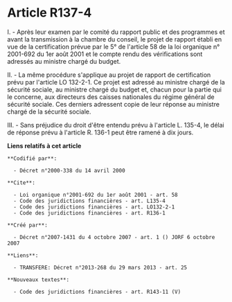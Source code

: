 # Article R137-4

I. - Après leur examen par le comité du rapport public et des programmes et avant la transmission à la chambre du conseil, le
projet de rapport établi en vue de la certification prévue par le 5° de l'article 58 de la loi organique n° 2001-692 du 1er
août 2001 et le compte rendu des vérifications sont adressés au ministre chargé du budget.

II. - La même procédure s'applique au projet de rapport de certification prévu par l'article LO 132-2-1. Ce projet est
adressé au ministre chargé de la sécurité sociale, au ministre chargé du budget et, chacun pour la partie qui le concerne,
aux directeurs des caisses nationales du régime général de sécurité sociale. Ces derniers adressent copie de leur réponse au
ministre chargé de la sécurité sociale.

III. - Sans préjudice du droit d'être entendu prévu à l'article L. 135-4, le délai de réponse prévu à l'article R. 136-1 peut
être ramené à dix jours.

**Liens relatifs à cet article**

	**Codifié par**:

	  - Décret n°2000-338 du 14 avril 2000

	**Cite**:

	  - Loi organique n°2001-692 du 1er août 2001 - art. 58
	  - Code des juridictions financières - art. L135-4
	  - Code des juridictions financières - art. LO132-2-1
	  - Code des juridictions financières - art. R136-1

	**Créé par**:

	  - Décret n°2007-1431 du 4 octobre 2007 - art. 1 () JORF 6 octobre 2007

	**Liens**:

	  - TRANSFERE: Décret n°2013-268 du 29 mars 2013 - art. 25

	**Nouveaux textes**:

	  - Code des juridictions financières - art. R143-11 (V)
